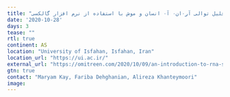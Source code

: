 ```yaml
---
title: "مقدمه ای در تجزیه و تحلیل توالی آر۰ِان۰ آ۰ انسان و موش با استفاده از نرم افزار گالکسی"
date: '2020-10-28'
days: 3
tease: ""
rtl: true
continent: AS
location: "University of Isfahan, Isfahan, Iran"
location_url: "https://ui.ac.ir/"
external_url: "https://omitreen.com/2020/10/09/an-introduction-to-rna-seq-analysis-human-mouse-using-galaxy-platform/"
gtn: true
contact: "Maryam Kay, Fariba Dehghanian, Alireza Khanteymoori"
image: 
---
```

